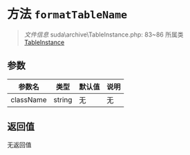 # 方法 `formatTableName`

> *文件信息* suda\archive\TableInstance.php: 83~86
> 所属类 [TableInstance](../TableInstance.md)




## 参数


| 参数名 | 类型 | 默认值 | 说明 |
|--------|-----|-------|-------|
| className |  string | 无 | 无 |



## 返回值

无返回值
